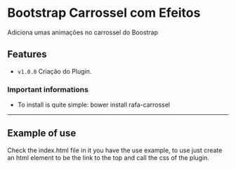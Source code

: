 # Bootstrap Carrossel com Efeitos

Adiciona umas animações no carrossel do Boostrap
## Features

- `v1.0.0` Criação do Plugin.

### Important informations

- To install is quite simple: bower install rafa-carrossel
-----

## Example of use
Check the index.html file in it you have the use example, to use just create an html element to be the link to the top and call the css of the plugin.
